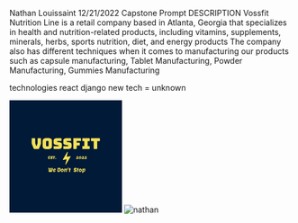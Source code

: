 Nathan Louissaint
12/21/2022
Capstone Prompt
DESCRIPTION
Vossfit 
Nutrition Line
is a retail company based in Atlanta, Georgia that specializes in 
health and nutrition-related products, including vitamins, 
supplements, minerals, herbs, sports nutrition, diet, and energy products
The company also has different techniques when it comes to manufacturing our products
such as capsule manufacturing, Tablet Manufacturing, Powder Manufacturing, Gummies Manufacturing


technologies
react 
django
new tech = unknown


<img src ="vossfit.png" alt="voss">
<img src ="https://scontent-atl3-1.xx.fbcdn.net/v/t39.30808-6/321202296_2135141230017239_3844676390092629691_n.jpg?stp=cp6_dst-jpg_p843x403&_nc_cat=110&ccb=1-7&_nc_sid=730e14&_nc_ohc=GkuPxxSJmKIAX9_9Y_9&_nc_ht=scontent-atl3-1.xx&oh=00_AfD8dZQAdsVsJ9b7XYXJoaTvmJp2HbN0DDTBRLZf6JQc9w&oe=63A8114C" alt="nathan">
